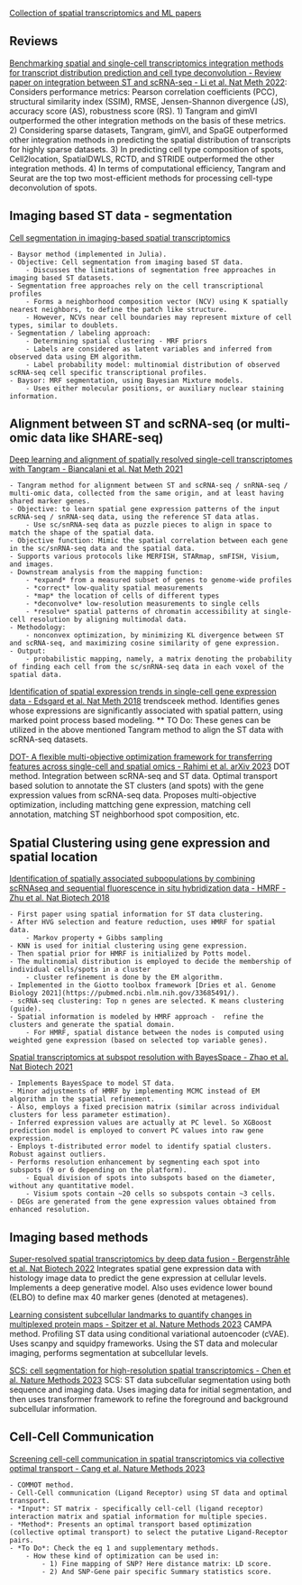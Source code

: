 
[Collection of spatial transcriptomics and ML papers](https://github.com/SindiLab/Deep-Learning-in-Spatial-Transcriptomics-Analysis)


## Reviews

[Benchmarking spatial and single-cell transcriptomics integration methods for transcript distribution prediction and cell type deconvolution - Review paper on integration between ST and scRNA-seq - Li et al. Nat Meth 2022](https://pubmed.ncbi.nlm.nih.gov/35577954/): Considers performance metrics: Pearson correlation coefficients (PCC), structural similarity index (SSIM), RMSE, Jensen-Shannon divergence (JS), accuracy score (AS), robustness score (RS). 1) Tangram and gimVI outperformed the other integration methods on the basis of these metrics. 2) Considering sparse datasets, Tangram, gimVI, and SpaGE outperformed other integration methods in predicting the spatial distribution of transcripts for highly sparse datasets. 3) In predicting cell type composition of spots, Cell2location, SpatialDWLS, RCTD, and STRIDE outperformed the other integration methods. 4) In terms of computational efficiency, Tangram and Seurat are the top two most-efficient methods for processing cell-type deconvolution of spots.


## Imaging based ST data - segmentation

[Cell segmentation in imaging-based spatial transcriptomics](https://pubmed.ncbi.nlm.nih.gov/34650268/) 

    - Baysor method (implemented in Julia). 
    - Objective: Cell segmentation from imaging based ST data.
        - Discusses the limitations of segmentation free approaches in imaging based ST datasets.
    - Segmentation free approaches rely on the cell transcriptional profiles 
        - Forms a neighborhood composition vector (NCV) using K spatially nearest neighbors, to define the patch like structure.
        - However, NCVs near cell boundaries may represent mixture of cell types, similar to doublets.
    - Segmentation / labeling approach:
        - Determining spatial clustering - MRF priors
        - Labels are considered as latent variables and inferred from observed data using EM algorithm.
        - Label probability model: multinomial distribution of observed scRNA-seq cell specific transcriptional profiles.
    - Baysor: MRF segmentation, using Bayesian Mixture models.
        - Uses either molecular positions, or auxiliary nuclear staining information.

## Alignment between ST and scRNA-seq (or multi-omic data like SHARE-seq)

[Deep learning and alignment of spatially resolved single-cell transcriptomes with Tangram - Biancalani et al. Nat Meth 2021](https://pubmed.ncbi.nlm.nih.gov/34711971/) 

    - Tangram method for alignment between ST and scRNA-seq / snRNA-seq / multi-omic data, collected from the same origin, and at least having shared marker genes. 
    - Objective: to learn spatial gene expression patterns of the input scRNA-seq / snRNA-seq data, using the reference ST data atlas.
        - Use sc/snRNA-seq data as puzzle pieces to align in space to match the shape of the spatial data.    
    - Objective function: Mimic the spatial correlation between each gene in the sc/snRNA-seq data and the spatial data.
    - Supports various protocols like MERFISH, STARmap, smFISH, Visium, and images. 
    - Downstream analysis from the mapping function:
        - *expand* from a measured subset of genes to genome-wide profiles 
        - *correct* low-quality spatial measurements
        - *map* the location of cells of different types
        - *deconvolve* low-resolution measurements to single cells
        - *resolve* spatial patterns of chromatin accessibility at single-cell resolution by aligning multimodal data.
    - Methodology:
        - nonconvex optimization, by minimizing KL divergence between ST and scRNA-seq, and maximizing cosine similarity of gene expression.
    - Output:
        - probabilistic mapping, namely, a matrix denoting the probability of finding each cell from the sc/snRNA-seq data in each voxel of the spatial data.

[Identification of spatial expression trends in single-cell gene expression data - Edsgard et al. Nat Meth 2018](https://pubmed.ncbi.nlm.nih.gov/29553578/) trendsceek method. Identifies genes whose expressions are significantly associated with spatial pattern, using marked point process based modeling. ** TO Do: These genes can be utilized in the above mentioned Tangram method to align the ST data with scRNA-seq datasets.

[DOT- A flexible multi-objective optimization framework for transferring features across single-cell and spatial omics - Rahimi et al. arXiv 2023](https://arxiv.org/abs/2301.01682) DOT method. Integration between scRNA-seq and ST data. Optimal transport based solution to annotate the ST clusters (and spots) with the gene expression values from scRNA-seq data. Proposes multi-objective optimization, including mattching gene expression, matching cell annotation, matching ST neighborhood spot composition, etc.

## Spatial Clustering using gene expression and spatial location

[Identification of spatially associated subpopulations by combining scRNAseq and sequential fluorescence in situ hybridization data - HMRF - Zhu et al. Nat Biotech 2018](https://pubmed.ncbi.nlm.nih.gov/30371680/) 

    - First paper using spatial information for ST data clustering. 
    - After HVG selection and feature reduction, uses HMRF for spatial data. 
        - Markov property + Gibbs sampling 
    - KNN is used for initial clustering using gene expression. 
    - Then spatial prior for HMRF is initialized by Potts model. 
    - The multinomial distribution is employed to decide the membership of individual cells/spots in a cluster 
        - cluster refinement is done by the EM algorithm. 
    - Implemented in the Giotto toolbox framework [Dries et al. Genome Biology 2021](https://pubmed.ncbi.nlm.nih.gov/33685491/).
    - scRNA-seq clustering: Top n genes are selected. K means clustering (guide).
    - Spatial information is modeled by HMRF approach -  refine the clusters and generate the spatial domain.
        - For HMRF, spatial distance between the nodes is computed using weighted gene expression (based on selected top variable genes).

[Spatial transcriptomics at subspot resolution with BayesSpace - Zhao et al. Nat Biotech 2021](https://pubmed.ncbi.nlm.nih.gov/34083791/) 

    - Implements BayesSpace to model ST data. 
    - Minor adjustments of HMRF by implementing MCMC instead of EM algorithm in the spatial refinement. 
    - Also, employs a fixed precision matrix (similar across individual clusters for less parameter estimation).     
    - Inferred expression values are actually at PC level. So XGBoost prediction model is employed to convert PC values into raw gene expression.
    - Employs t-distributed error model to identify spatial clusters. Robust against outliers.
    - Performs resolution enhancement by segmenting each spot into subspots (9 or 6 depending on the platform).
        - Equal division of spots into subspots based on the diameter, without any quantitative model.
        - Visium spots contain ~20 cells so subspots contain ~3 cells.
    - DEGs are generated from the gene expression values obtained from enhanced resolution.

## Imaging based methods

[Super-resolved spatial transcriptomics by deep data fusion - Bergenstråhle et al. Nat Biotech 2022](https://pubmed.ncbi.nlm.nih.gov/34845373) Integrates spatial gene expression data with histology image data to predict the gene expression at cellular levels. Implements a deep generative model. Also uses evidence lower bound (ELBO) to define max 40 marker genes (denoted at metagenes).

[Learning consistent subcellular landmarks to quantify changes in multiplexed protein maps - Spitzer et al. Nature Methods 2023](https://pubmed.ncbi.nlm.nih.gov/37248388/) CAMPA method. Profiling ST data using conditional variational autoencoder (cVAE). Uses scanpy and squidpy frameworks. Using the ST data and molecular imaging, performs segmentation at subcellular levels.

[SCS: cell segmentation for high-resolution spatial transcriptomics - Chen et al. Nature Methods 2023](https://pubmed.ncbi.nlm.nih.gov/37429992) SCS: ST data subcellular segmentation using both sequence and imaging data. Uses imaging data for initial segmentation, and then uses transformer framework to refine the foreground and background subcellular information.

## Cell-Cell Communication

[Screening cell-cell communication in spatial transcriptomics via collective optimal transport - Cang et al. Nature Methods 2023](https://pubmed.ncbi.nlm.nih.gov/36690742) 

    - COMMOT method. 
    - Cell-Cell communication (Ligand Receptor) using ST data and optimal transport. 
    - *Input*: ST matrix - specifically cell-cell (ligand receptor) interaction matrix and spatial information for multiple species. 
    - *Method*: Presents an optimal transport based optimization (collective optimal transport) to select the putative Ligand-Receptor pairs. 
    - *To Do*: Check the eq 1 and supplementary methods. 
        - How these kind of optimization can be used in: 
            - 1) Fine mapping of SNP? Here distance matrix: LD score. 
            - 2) And SNP-Gene pair specific Summary statistics score. 


